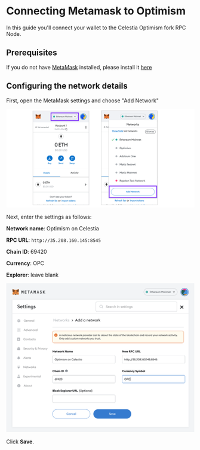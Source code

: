 # Connecting Metamask to Optimism

In this guide you'll connect your wallet to the Celestia Optimism fork RPC Node.

## Prerequisites

If you do not have [MetaMask](https://metamask.io/) installed, please install it
[here](https://metamask.io/download/)

## Configuring the network details

First, open the MetaMask settings and choose "Add Network"

![Configuring MetaMask](../../static/img/configure-metamask-1.png)

Next, enter the settings as follows:

__Network name__: Optimism on Celestia

__RPC URL__: `http://35.208.160.145:8545`

__Chain ID__: 69420

__Currency__: OPC

__Explorer__: leave blank

![MetaMask configuration](../../static/img/configure-metamask-2.png)

Click __Save__.
